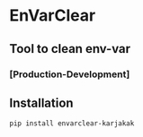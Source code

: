 # EnVarClear
## Tool to clean env-var
### [Production-Development]

## Installation
```
pip install envarclear-karjakak
```